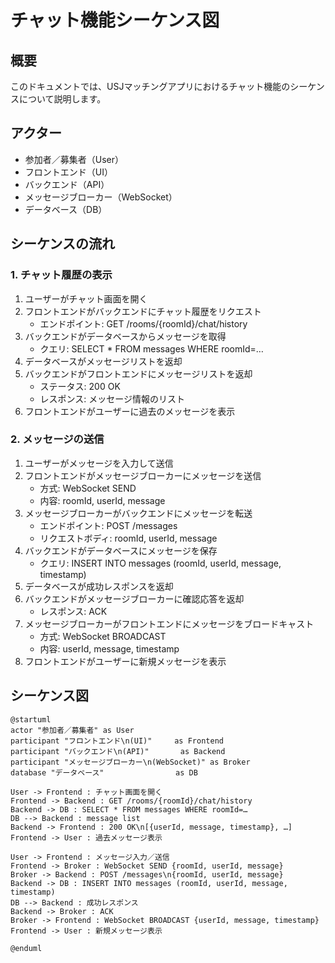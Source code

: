 # チャット機能シーケンス図

## 概要
このドキュメントでは、USJマッチングアプリにおけるチャット機能のシーケンスについて説明します。

## アクター
- 参加者／募集者（User）
- フロントエンド（UI）
- バックエンド（API）
- メッセージブローカー（WebSocket）
- データベース（DB）

## シーケンスの流れ

### 1. チャット履歴の表示
1. ユーザーがチャット画面を開く
2. フロントエンドがバックエンドにチャット履歴をリクエスト
   - エンドポイント: GET /rooms/{roomId}/chat/history
3. バックエンドがデータベースからメッセージを取得
   - クエリ: SELECT * FROM messages WHERE roomId=…
4. データベースがメッセージリストを返却
5. バックエンドがフロントエンドにメッセージリストを返却
   - ステータス: 200 OK
   - レスポンス: メッセージ情報のリスト
6. フロントエンドがユーザーに過去のメッセージを表示

### 2. メッセージの送信
1. ユーザーがメッセージを入力して送信
2. フロントエンドがメッセージブローカーにメッセージを送信
   - 方式: WebSocket SEND
   - 内容: roomId, userId, message
3. メッセージブローカーがバックエンドにメッセージを転送
   - エンドポイント: POST /messages
   - リクエストボディ: roomId, userId, message
4. バックエンドがデータベースにメッセージを保存
   - クエリ: INSERT INTO messages (roomId, userId, message, timestamp)
5. データベースが成功レスポンスを返却
6. バックエンドがメッセージブローカーに確認応答を返却
   - レスポンス: ACK
7. メッセージブローカーがフロントエンドにメッセージをブロードキャスト
   - 方式: WebSocket BROADCAST
   - 内容: userId, message, timestamp
8. フロントエンドがユーザーに新規メッセージを表示

## シーケンス図
```plantuml
@startuml
actor "参加者／募集者" as User
participant "フロントエンド\n(UI)"     as Frontend
participant "バックエンド\n(API)"       as Backend
participant "メッセージブローカー\n(WebSocket)" as Broker
database "データベース"                as DB

User -> Frontend : チャット画面を開く
Frontend -> Backend : GET /rooms/{roomId}/chat/history
Backend -> DB : SELECT * FROM messages WHERE roomId=…
DB --> Backend : message list
Backend -> Frontend : 200 OK\n[{userId, message, timestamp}, …]
Frontend -> User : 過去メッセージ表示

User -> Frontend : メッセージ入力／送信
Frontend -> Broker : WebSocket SEND {roomId, userId, message}
Broker -> Backend : POST /messages\n{roomId, userId, message}
Backend -> DB : INSERT INTO messages (roomId, userId, message, timestamp)
DB --> Backend : 成功レスポンス
Backend -> Broker : ACK
Broker -> Frontend : WebSocket BROADCAST {userId, message, timestamp}
Frontend -> User : 新規メッセージ表示

@enduml
``` 